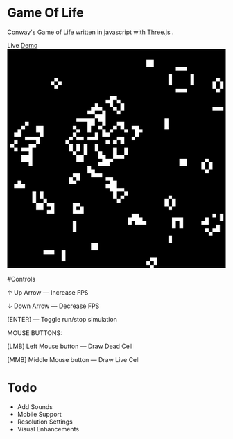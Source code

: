 # Game Of Life

Conway's Game of Life written in javascript with [Three.js](http://threejs.org/) .

Live [Demo](http://polygone.xyz/GOL/) 
![ScreenShot](image.png)


#Controls

↑ Up Arrow — Increase FPS

↓ Down Arrow — Decrease FPS

[ENTER] — Toggle run/stop simulation 

MOUSE BUTTONS:

[LMB] Left Mouse button — Draw Dead Cell

[MMB] Middle Mouse button — Draw Live Cell



# Todo

- Add Sounds
- Mobile Support
- Resolution Settings
- Visual Enhancements
